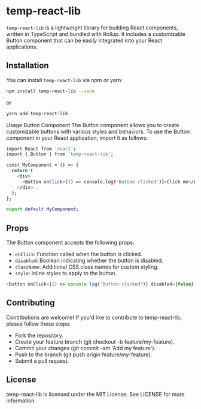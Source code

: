 
# temp-react-lib

`temp-react-lib` is a lightweight library for building React components, written in TypeScript and bundled with Rollup. It includes a customizable Button component that can be easily integrated into your React applications.

## Installation

You can install `temp-react-lib` via npm or yarn:

```bash
npm install temp-react-lib --save
```
or

```bash
yarn add temp-react-lib
```
Usage
Button Component
The Button component allows you to create customizable buttons with various styles and behaviors. To use the Button component in your React application, import it as follows:
```bash
import React from 'react';
import { Button } from 'temp-react-lib';

const MyComponent = () => {
  return (
    <div>
      <Button onClick={() => console.log('Button clicked')}>Click me</Button>
    </div>
  );
};

export default MyComponent;
```
## Props
The Button component accepts the following props:

- `onClick`: Function called when the button is clicked.
- `disabled`: Boolean indicating whether the button is disabled.
- `className`: Additional CSS class names for custom styling.
- `style`: Inline styles to apply to the button.

```js
<Button onClick={() => console.log('Button clicked')} disabled={false} className="custom-button" style={{ color: 'red' }}>Click me</Button>
```
## Contributing
Contributions are welcome! If you'd like to contribute to temp-react-lib, please follow these steps:

- Fork the repository.
- Create your feature branch (git checkout -b feature/my-feature).
- Commit your changes (git commit -am 'Add my feature').
- Push to the branch (git push origin feature/my-feature).
- Submit a pull request.
## License
temp-react-lib is licensed under the MIT License. See LICENSE for more information.